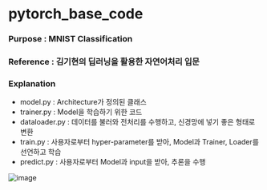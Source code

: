 # pytorch_base_code
### Purpose : MNIST Classification
### Reference : 김기현의 딥러닝을 활용한 자연어처리 입문

### Explanation
- model.py : Architecture가 정의된 클래스
- trainer.py : Model을 학습하기 위한 코드
- dataloader.py : 데이터를 불러와 전처리를 수행하고, 신경망에 넣기 좋은 형태로 변환
- train.py : 사용자로부터 hyper-parameter를 받아, Model과 Trainer, Loader를 선언하고 학습
- predict.py : 사용자로부터 Model과 input을 받아, 추론을 수행

![image](https://user-images.githubusercontent.com/28869864/156995775-a732cff6-3f06-4264-83fe-d3fa417f9aee.png)
